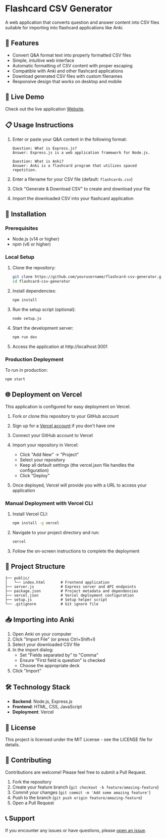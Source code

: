 # Flashcard CSV Generator

A web application that converts question and answer content into CSV files suitable for importing into flashcard applications like Anki.


## 📝 Features

- Convert Q&A format text into properly formatted CSV files
- Simple, intuitive web interface
- Automatic formatting of CSV content with proper escaping
- Compatible with Anki and other flashcard applications
- Download generated CSV files with custom filenames
- Responsive design that works on desktop and mobile

## 🚀 Live Demo

Check out the live application [Website](https://csv-converter-delta.vercel.app/).

## 📋 Usage Instructions

1. Enter or paste your Q&A content in the following format:
   ```
   Question: What is Express.js?
   Answer: Express.js is a web application framework for Node.js.

   Question: What is Anki?
   Answer: Anki is a flashcard program that utilizes spaced repetition.
   ```

2. Enter a filename for your CSV file (default: `flashcards.csv`)

3. Click "Generate & Download CSV" to create and download your file

4. Import the downloaded CSV into your flashcard application

## 🔧 Installation

### Prerequisites

- Node.js (v14 or higher)
- npm (v6 or higher)

### Local Setup

1. Clone the repository:
   ```bash
   git clone https://github.com/yourusername/flashcard-csv-generator.git
   cd flashcard-csv-generator
   ```

2. Install dependencies:
   ```bash
   npm install
   ```

3. Run the setup script (optional):
   ```bash
   node setup.js
   ```

4. Start the development server:
   ```bash
   npm run dev
   ```

5. Access the application at http://localhost:3001

### Production Deployment

To run in production:

```bash
npm start
```

## 🌐 Deployment on Vercel

This application is configured for easy deployment on Vercel.

1. Fork or clone this repository to your GitHub account

2. Sign up for a [Vercel account](https://vercel.com) if you don't have one

3. Connect your GitHub account to Vercel

4. Import your repository in Vercel:
   - Click "Add New" → "Project"
   - Select your repository
   - Keep all default settings (the vercel.json file handles the configuration)
   - Click "Deploy"

5. Once deployed, Vercel will provide you with a URL to access your application

### Manual Deployment with Vercel CLI

1. Install Vercel CLI:
   ```bash
   npm install -g vercel
   ```

2. Navigate to your project directory and run:
   ```bash
   vercel
   ```

3. Follow the on-screen instructions to complete the deployment

## 📁 Project Structure

```
├── public/
│   └── index.html       # Frontend application
├── server.js            # Express server and API endpoints
├── package.json         # Project metadata and dependencies
├── vercel.json          # Vercel deployment configuration
├── setup.js             # Setup helper script
└── .gitignore           # Git ignore file
```

## 📥 Importing into Anki

1. Open Anki on your computer
2. Click "Import File" (or press Ctrl+Shift+I)
3. Select your downloaded CSV file
4. In the import dialog:
   - Set "Fields separated by" to "Comma"
   - Ensure "First field is question" is checked
   - Choose the appropriate deck
5. Click "Import"

## 🛠️ Technology Stack

- **Backend**: Node.js, Express.js
- **Frontend**: HTML, CSS, JavaScript
- **Deployment**: Vercel

## 📄 License

This project is licensed under the MIT License - see the LICENSE file for details.

## 👥 Contributing

Contributions are welcome! Please feel free to submit a Pull Request.

1. Fork the repository
2. Create your feature branch (`git checkout -b feature/amazing-feature`)
3. Commit your changes (`git commit -m 'Add some amazing feature'`)
4. Push to the branch (`git push origin feature/amazing-feature`)
5. Open a Pull Request

## 📞 Support

If you encounter any issues or have questions, please [open an issue](https://github.com/yourusername/flashcard-csv-generator/issues).
